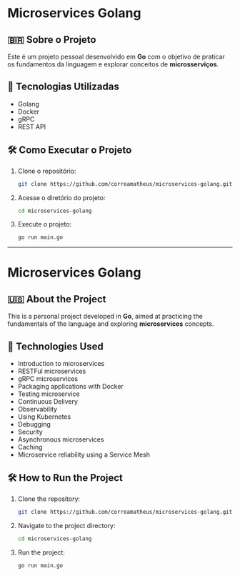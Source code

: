 # Microservices Golang

## 🇧🇷 Sobre o Projeto

Este é um projeto pessoal desenvolvido em **Go** com o objetivo de praticar os fundamentos da linguagem e explorar conceitos de **microsserviços**.

## 🔧 Tecnologias Utilizadas

- Golang
- Docker
- gRPC
- REST API

## 🛠️ Como Executar o Projeto

1. Clone o repositório:
   ```sh
   git clone https://github.com/correamatheus/microservices-golang.git
   ```
2. Acesse o diretório do projeto:
   ```sh
   cd microservices-golang
   ```
3. Execute o projeto:
   ```sh
   go run main.go
   ```

---

# Microservices Golang

## 🇺🇸 About the Project

This is a personal project developed in **Go**, aimed at practicing the fundamentals of the language and exploring **microservices** concepts.

## 🔧 Technologies Used

- Introduction to microservices
- RESTFul microservices
- gRPC microservices
- Packaging applications with Docker
- Testing microservice
- Continuous Delivery
- Observability
- Using Kubernetes
- Debugging
- Security
- Asynchronous microservices
- Caching
- Microservice reliability using a Service Mesh
  
## 🛠️ How to Run the Project

1. Clone the repository:
   ```sh
   git clone https://github.com/correamatheus/microservices-golang.git
   ```
2. Navigate to the project directory:
   ```sh
   cd microservices-golang
   ```
3. Run the project:
   ```sh
   go run main.go
   ```

